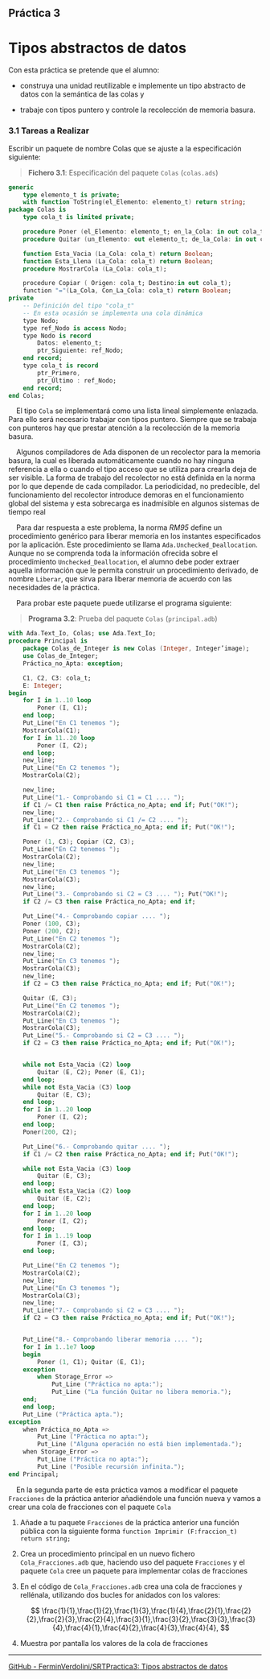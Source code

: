 ## Práctica 3

# Tipos abstractos de datos

Con esta práctica se pretende que el alumno:

* construya una unidad reutilizable e implemente un tipo abstracto de datos con la semántica de las
  colas y

* trabaje con tipos puntero y controle la recolección de memoria basura.

### 3.1 Tareas a Realizar

Escribir un paquete de nombre Colas que se ajuste a la especificación siguiente:

> **Fichero 3.1**: Especificación del paquete `Colas` (`colas.ads`)

```ada
generic
    type elemento_t is private;
    with function ToString(el_Elemento: elemento_t) return string;
package Colas is
    type cola_t is limited private;

    procedure Poner (el_Elemento: elemento_t; en_la_Cola: in out cola_t);
    procedure Quitar (un_Elemento: out elemento_t; de_la_Cola: in out cola_t);

    function Esta_Vacia (La_Cola: cola_t) return Boolean;
    function Esta_Llena (La_Cola: cola_t) return Boolean;
    procedure MostrarCola (La_Cola: cola_t);

    procedure Copiar ( Origen: cola_t; Destino:in out cola_t);
    function "="(La_Cola, Con_La_Cola: cola_t) return Boolean;
private
    -- Definición del tipo "cola_t"
    -- En esta ocasión se implementa una cola dinámica
    type Nodo;
    type ref_Nodo is access Nodo;
    type Nodo is record
        Datos: elemento_t;
        ptr_Siguiente: ref_Nodo;
    end record;
    type cola_t is record
        ptr_Primero,
        ptr_Último : ref_Nodo;
    end record;
end Colas;
```

    El tipo `Cola` se implementará como una lista lineal simplemente enlazada. Para ello será necesario trabajar con tipos puntero. Siempre que se trabaja con punteros hay que prestar atención a la recolección de la memoria basura. 

    Algunos compiladores de Ada disponen de un recolector para la memoria basura, la cual es liberada automáticamente cuando no hay ninguna referencia a ella o cuando el tipo acceso que se utiliza para crearla deja de ser visible. La forma de trabajo del recolector no está definida en la norma por lo que depende de cada compilador. La periodicidad, no predecible, del funcionamiento del recolector introduce demoras en el funcionamiento global del sistema y esta sobrecarga es inadmisible en algunos sistemas de tiempo real

    Para dar respuesta a este problema, la norma *RM95* define un procedimiento genérico para liberar memoria en los instantes especificados por la aplicación. Este procedimiento se llama  `Ada.Unchecked_Deallocation`. Aunque no se comprenda toda la información ofrecida sobre el procedimiento `Unchecked_Deallocation`,
el alumno debe poder extraer aquella información que le permita construir un procedimiento derivado, de nombre `Liberar`, que sirva para liberar memoria de acuerdo con las necesidades de la práctica.

    Para probar este paquete puede utilizarse el programa siguiente:

> **Programa 3.2**: Prueba del paquete `Colas` (`principal.adb`)

```ada
with Ada.Text_Io, Colas; use Ada.Text_Io;
procedure Principal is
    package Colas_de_Integer is new Colas (Integer, Integer’image);
    use Colas_de_Integer;
    Práctica_no_Apta: exception;

    C1, C2, C3: cola_t;
    E: Integer;
begin
    for I in 1..10 loop
        Poner (I, C1);
    end loop;
    Put_Line("En C1 tenemos ");
    MostrarCola(C1);
    for I in 11..20 loop
        Poner (I, C2);
    end loop;
    new_line;
    Put_Line("En C2 tenemos ");
    MostrarCola(C2);

    new_line;
    Put_Line("1.- Comprobando si C1 = C1 .... ");
    if C1 /= C1 then raise Práctica_no_Apta; end if; Put("OK!");
    new_line;
    Put_Line("2.- Comprobando si C1 /= C2 .... ");
    if C1 = C2 then raise Práctica_no_Apta; end if; Put("OK!");

    Poner (1, C3); Copiar (C2, C3);
    Put_Line("En C2 tenemos ");
    MostrarCola(C2);
    new_line;
    Put_Line("En C3 tenemos ");
    MostrarCola(C3);
    new_line;
    Put_Line("3.- Comprobando si C2 = C3 .... "); Put("OK!");
    if C2 /= C3 then raise Práctica_no_Apta; end if;

    Put_Line("4.- Comprobando copiar .... ");
    Poner (100, C3);
    Poner (200, C2);
    Put_Line("En C2 tenemos ");
    MostrarCola(C2);
    new_line;
    Put_Line("En C3 tenemos ");
    MostrarCola(C3);
    new_line;
    if C2 = C3 then raise Práctica_no_Apta; end if; Put("OK!");

    Quitar (E, C3);
    Put_Line("En C2 tenemos ");
    MostrarCola(C2);
    Put_Line("En C3 tenemos ");
    MostrarCola(C3);
    Put_Line("5.- Comprobando si C2 = C3 .... ");
    if C2 = C3 then raise Práctica_no_Apta; end if; Put("OK!");


    while not Esta_Vacia (C2) loop
        Quitar (E, C2); Poner (E, C1);
    end loop;
    while not Esta_Vacia (C3) loop
        Quitar (E, C3);
    end loop;
    for I in 1..20 loop
        Poner (I, C2);
    end loop;
    Poner(200, C2);

    Put_Line("6.- Comprobando quitar .... ");
    if C1 /= C2 then raise Práctica_no_Apta; end if; Put("OK!");

    while not Esta_Vacia (C3) loop
        Quitar (E, C3);
    end loop;
    while not Esta_Vacia (C2) loop
        Quitar (E, C2);
    end loop;
    for I in 1..20 loop
        Poner (I, C2);
    end loop;
    for I in 1..19 loop
        Poner (I, C3);
    end loop;

    Put_Line("En C2 tenemos ");
    MostrarCola(C2);
    new_line;
    Put_Line("En C3 tenemos ");
    MostrarCola(C3);
    new_line;
    Put_Line("7.- Comprobando si C2 = C3 .... ");
    if C2 = C3 then raise Práctica_no_Apta; end if; Put("OK!");


    Put_Line("8.- Comprobando liberar memoria .... ");
    for I in 1..1e7 loop
    begin
        Poner (1, C1); Quitar (E, C1);
    exception
        when Storage_Error =>
            Put_Line ("Práctica no apta:");
            Put_Line ("La función Quitar no libera memoria.");
    end;
    end loop;
    Put_Line ("Práctica apta.");
exception
    when Práctica_no_Apta =>
        Put_Line ("Práctica no apta:");
        Put_Line ("Alguna operación no está bien implementada.");
    when Storage_Error =>
        Put_Line ("Práctica no apta:");
        Put_Line ("Posible recursión infinita.");
end Principal;
```

    En la segunda parte de esta práctica vamos a modificar el paquete `Fracciones` de la práctica anterior añadiéndole una función nueva y vamos a crear una cola de fracciones con el paquete `Cola`

1. Añade a tu paquete `Fracciones` de la práctica anterior una función pública con la siguiente forma `function Imprimir (F:fraccion_t) return string;`

2. Crea un procedimiento principal en un nuevo fichero `Cola_Fracciones.adb` que, haciendo uso del paquete `Fracciones` y el paquete `Cola` cree un paquete para implementar colas de fracciones

3. En el código de `Cola_Fracciones.adb` crea una cola de fracciones y rellénala, utilizando dos bucles for anidados con los valores:
   
   $$
   \frac{1}{1},\frac{1}{2},\frac{1}{3},\frac{1}{4},\frac{2}{1},\frac{2}{2},\frac{2}{3},\frac{2}{4},\frac{3}{1},\frac{3}{2},\frac{3}{3},\frac{3}{4},\frac{4}{1},\frac{4}{2},\frac{4}{3},\frac{4}{4},
   $$

4. Muestra por pantalla los valores de la cola de fracciones

---

[GitHub - FerminVerdolini/SRTPractica3: Tipos abstractos de datos](https://github.com/FerminVerdolini/SRTPractica3)
